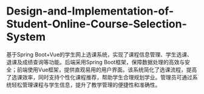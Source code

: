 # Design-and-Implementation-of-Student-Online-Course-Selection-System
基于Spring Boot+Vue的学生网上选课系统，实现了课程信息管理、学生选课、退课及成绩查询等功能。后端采用Spring Boot框架，保障数据处理的高效与安全；前端使用Vue框架，提供直观易用的用户界面。该系统简化了选课流程，提高了选课效率，同时支持个性化课程推荐，帮助学生合理规划学业。管理员可通过系统轻松管理课程与学生信息，提升了教学管理的便捷性和准确性。
